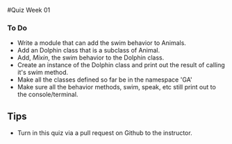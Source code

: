 #Quiz Week 01

### To Do
- Write a module that can add the swim behavior to Animals.
- Add an Dolphin class that is a subclass of Animal.
- Add, *Mixin*, the swim behavior to the Dolphin class.
- Create an instance of the Dolphin class and print out the result of
  calling it's swim method.
- Make all the classes defined so far be in the namespace 'GA'
- Make sure all the behavior methods, swim, speak, etc still print out
  to the console/terminal.


## Tips
- Turn in this quiz via a pull request on Github to the instructor.
